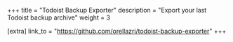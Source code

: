+++
title = "Todoist Backup Exporter"
description = "Export your last Todoist backup archive"
weight = 3

[extra]
link_to = "https://github.com/orellazri/todoist-backup-exporter"
+++

